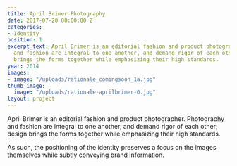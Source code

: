 ```yaml
---
title: April Brimer Photography
date: 2017-07-20 00:00:00 Z
categories:
- Identity
position: 1
excerpt_text: April Brimer is an editorial fashion and product photographer. Photography
  and fashion are integral to one another, and demand rigor of each other; design
  brings the forms together while emphasizing their high standards.
year: 2014
images:
- image: "/uploads/rationale_comingsoon_1a.jpg"
thumb_image:
  image: "/uploads/rationale-aprilbrimer-0.jpg"
layout: project
---
```


April Brimer is an editorial fashion and product photographer. Photography and fashion are integral to one another, and demand rigor of each other; design brings the forms together while emphasizing their high standards.

As such, the positioning of the identity preserves a focus on the images themselves while subtly conveying brand information.